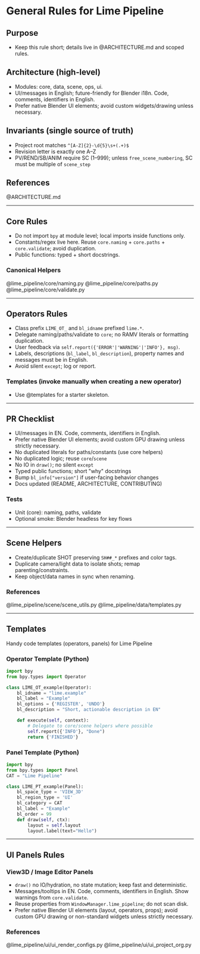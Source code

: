 # General Rules for Lime Pipeline

## Purpose
- Keep this rule short; details live in @ARCHITECTURE.md and scoped rules.

## Architecture (high-level)
- Modules: core, data, scene, ops, ui.
- UI/messages in English; future-friendly for Blender i18n. Code, comments, identifiers in English.
- Prefer native Blender UI elements; avoid custom widgets/drawing unless necessary.

## Invariants (single source of truth)
- Project root matches `^[A-Z]{2}-\d{5}\s+(.+)$`
- Revision letter is exactly one A–Z
- PV/REND/SB/ANIM require SC (1–999); unless `free_scene_numbering`, SC must be multiple of `scene_step`

## References
@ARCHITECTURE.md

---

## Core Rules
- Do not import `bpy` at module level; local imports inside functions only.
- Constants/regex live here. Reuse `core.naming` + `core.paths` + `core.validate`; avoid duplication.
- Public functions: typed + short docstrings.

### Canonical Helpers
@lime_pipeline/core/naming.py
@lime_pipeline/core/paths.py
@lime_pipeline/core/validate.py

---

## Operators Rules
- Class prefix `LIME_OT_` and `bl_idname` prefixed `lime.*`.
- Delegate naming/paths/validate to `core`; no RAMV literals or formatting duplication.
- User feedback via `self.report({'ERROR'|'WARNING'|'INFO'}, msg)`.
- Labels, descriptions (`bl_label`, `bl_description`), property names and messages must be in English.
- Avoid silent `except`; log or report.

### Templates (invoke manually when creating a new operator)
- Use @templates for a starter skeleton.

---

## PR Checklist
- UI/messages in EN. Code, comments, identifiers in English.
- Prefer native Blender UI elements; avoid custom GPU drawing unless strictly necessary.
- No duplicated literals for paths/constants (use core helpers)
- No duplicated logic; reuse `core`/`scene`
- No IO in `draw()`; no silent `except`
- Typed public functions; short "why" docstrings
- Bump `bl_info["version"]` if user-facing behavior changes
- Docs updated (README, ARCHITECTURE, CONTRIBUTING)

### Tests
- Unit (core): naming, paths, validate
- Optional smoke: Blender headless for key flows

---

## Scene Helpers
- Create/duplicate SHOT preserving `SH##_*` prefixes and color tags.
- Duplicate camera/light data to isolate shots; remap parenting/constraints.
- Keep object/data names in sync when renaming.

### References
@lime_pipeline/scene/scene_utils.py
@lime_pipeline/data/templates.py

---

## Templates
Handy code templates (operators, panels) for Lime Pipeline

### Operator Template (Python)
```python
import bpy
from bpy.types import Operator

class LIME_OT_example(Operator):
    bl_idname = "lime.example"
    bl_label = "Example"
    bl_options = {'REGISTER', 'UNDO'}
    bl_description = "Short, actionable description in EN"

    def execute(self, context):
        # Delegate to core/scene helpers where possible
        self.report({'INFO'}, "Done")
        return {'FINISHED'}
```

### Panel Template (Python)
```python
import bpy
from bpy.types import Panel
CAT = "Lime Pipeline"

class LIME_PT_example(Panel):
    bl_space_type = 'VIEW_3D'
    bl_region_type = 'UI'
    bl_category = CAT
    bl_label = "Example"
    bl_order = 99
    def draw(self, ctx):
        layout = self.layout
        layout.label(text="Hello")
```

---

## UI Panels Rules
### View3D / Image Editor Panels
- `draw()` no IO/hydration, no state mutation; keep fast and deterministic.
- Messages/tooltips in EN. Code, comments, identifiers in English. Show warnings from `core.validate`.
- Reuse properties from `WindowManager.lime_pipeline`; do not scan disk.
- Prefer native Blender UI elements (layout, operators, props); avoid custom GPU drawing or non-standard widgets unless strictly necessary.

### References
@lime_pipeline/ui/ui_render_configs.py
@lime_pipeline/ui/ui_project_org.py
